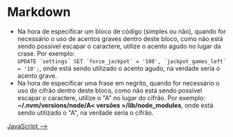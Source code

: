 # Markdown

- <a id="blocos-codigo-crases"></a>Na hora de especificar um bloco de código (simples ou não), quando for necessário o uso de acentos graves dentro deste bloco, como não está sendo possível escapar o caractere, utilize o acento agudo no lugar da crase. Por exemplo:  
    `UPDATE ´settings´ SET ´force_jackpot´ = '108', ´jackpot_games_left´ = '10';`, onde está sendo utilizado o acento agudo, na verdade seria o acento grave.
- Na hora de especificar uma frase em negrito, quando for necessário o uso do cifrão dentro deste bloco, como não está sendo possível escapar o caractere, utilize o "A" no lugar do cifrão. Por exemplo:  
    **~/.nvm/versions/node/A< versões >/lib/node_modules**, onde está sendo utilizado o "A", na verdade seria o cifrão.

[JavaScript -->](./JavaScript.md)